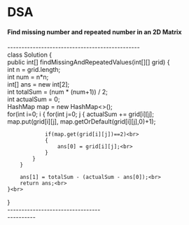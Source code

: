 # DSA
<h4>Find missing number and repeated number in an 2D Matrix</h4>
-----------------------------------------------
<br>
class Solution {<br>
    public int[] findMissingAndRepeatedValues(int[][] grid) {<br>
        int n = grid.length;<br>
        int num = n*n;<br>
        int[] ans = new int[2];<br>
        int totalSum = (num * (num+1)) / 2;<br>
        int actualSum = 0;  <br>
        HashMap<Integer, Integer> map = new HashMap<>();<br>
        for(int i=0; i<n; i++)<br>
        {
            for(int j=0; j<n; j++)<br>
            {
                actualSum += grid[i][j];<br>
                map.put(grid[i][j], map.getOrDefault(grid[i][j],0)+1);<br>

                if(map.get(grid[i][j])==2)<br>
                {
                    ans[0] = grid[i][j];<br>
                }
            }
        }

        ans[1] = totalSum - (actualSum - ans[0]);<br>
        return ans;<br>
    }<br>
}<br>
---------------------------------<br>----------
